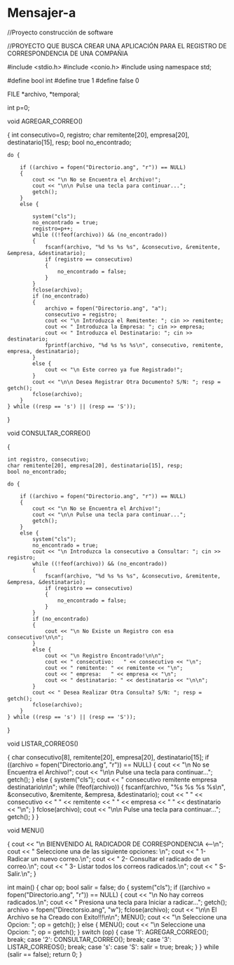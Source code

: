 # Mensajer-a

//Proyecto construcción de software

//PROYECTO QUE BUSCA CREAR UNA APLICACIÓN PARA EL REGISTRO DE CORRESPONDENCIA DE UNA COMPAÑIA

#include <stdio.h>
#include <conio.h>
#include <iostream>
using namespace std;

#define bool int
#define true 1
#define false 0

FILE *archivo, *temporal;

int p=0;

void AGREGAR_CORREO()

{
	int consecutivo=0, registro;
	char remitente[20], empresa[20], destinatario[15], resp;
	bool no_encontrado;

	do {

		if ((archivo = fopen("Directorio.ang", "r")) == NULL)
		{
			cout << "\n No se Encuentra el Archivo!";
			cout << "\n\n Pulse una tecla para continuar...";
			getch();
		}
		else {

			system("cls");
			no_encontrado = true;
			registro=p++;
			while ((!feof(archivo)) && (no_encontrado))
			{
				fscanf(archivo, "%d %s %s %s", &consecutivo, &remitente, &empresa, &destinatario);
				if (registro == consecutivo)
				{
					no_encontrado = false;
				}
			}
			fclose(archivo);
			if (no_encontrado)
			{
				archivo = fopen("Directorio.ang", "a");
				consecutivo = registro;
				cout << "\n Introduzca el Remitente: "; cin >> remitente;
				cout << " Introduzca la Empresa: "; cin >> empresa;
				cout << " Introduzca el Destinatario: "; cin >> destinatario;
				fprintf(archivo, "%d %s %s %s\n", consecutivo, remitente, empresa, destinatario); 
			}
			else {
				cout << "\n Este correo ya fue Registrado!";
			}
			cout << "\n\n Desea Registrar Otra Documento? S/N: "; resp = getch();
			fclose(archivo);
		}
	} while ((resp == 's') || (resp == 'S'));
} 

void CONSULTAR_CORREO()

{

	int registro, consecutivo;
	char remitente[20], empresa[20], destinatario[15], resp;
	bool no_encontrado;

	do {

		if ((archivo = fopen("Directorio.ang", "r")) == NULL)
		{
			cout << "\n No se Encuentra el Archivo!";
			cout << "\n\n Pulse una tecla para continuar...";
			getch();
		}
		else {
			system("cls");
			no_encontrado = true;
			cout << "\n Introduzca la consecutivo a Consultar: "; cin >> registro;
			while ((!feof(archivo)) && (no_encontrado))
			{
				fscanf(archivo, "%d %s %s %s", &consecutivo, &remitente, &empresa, &destinatario);
				if (registro == consecutivo)
				{
					no_encontrado = false;
				}
			}
			if (no_encontrado)
			{
				cout << "\n No Existe un Registro con esa consecutivo!\n\n";
			}
			else {
				cout << "\n Registro Encontrado!\n\n";
				cout << " consecutivo:   " << consecutivo << "\n";
				cout << " remitente: " << remitente << "\n";
				cout << " empresa:   " << empresa << "\n";
				cout << " destinatario: " << destinatario << "\n\n";
			}
			cout << " Desea Realizar Otra Consulta? S/N: "; resp = getch();
			fclose(archivo);
		}
	} while ((resp == 's') || (resp == 'S'));
} 


void LISTAR_CORREOS()

{
	char consecutivo[8], remitente[20], empresa[20], destinatario[15];
	if ((archivo = fopen("Directorio.ang", "r")) == NULL)
	{
		cout << "\n No se Encuentra el Archivo!";
		cout << "\n\n Pulse una tecla para continuar...";
		getch();
	}
	else {
		system("cls");
		cout << "  consecutivo        remitente        empresa        destinatario\n\n";
		while (!feof(archivo))
		{
			fscanf(archivo, "%s %s %s %s\n", &consecutivo, &remitente, &empresa, &destinatario);
			cout << " " << consecutivo << "     " << remitente << "         " << empresa << "          " << destinatario << "\n";
		}
		fclose(archivo);
		cout << "\n\n Pulse una tecla para continuar...";
		getch();
	}
} 

void MENU()

{
	cout << "\n    BIENVENIDO AL RADICADOR DE CORRESPONDENCIA <--\n";
	cout << "          Seleccione una de las siguiente opciones: \n";
	cout << " 1- Radicar un nuevo correo.\n";
	cout << " 2- Consultar el radicado de un correo.\n";
	cout << " 3- Listar todos los correos radicados.\n";
	cout << " S- Salir.\n";
}

int main()
{
	char op;
	bool salir = false;
	do {
		system("cls");
		if ((archivo = fopen("Directorio.ang", "r")) == NULL)
		{
			cout << "\n No hay correos radicados.\n";
			cout << " Presiona una tecla para Iniciar a radicar...";
			getch();
			archivo = fopen("Directorsio.ang", "w");
			fclose(archivo);
			cout << "\n\n El Archivo se ha Creado con Exito!!!\n\n";
			MENU();
			cout << "\n Seleccione una Opcion: "; op = getch();
		}
		else {
			MENU();
			cout << "\n Seleccione una Opcion: "; op = getch();
		}
		switch (op)
		{
		case '1':
			AGREGAR_CORREO();
			break;
		case '2':
			CONSULTAR_CORREO();
			break;
		case '3':
			LISTAR_CORREOS();
			break;
		case 's': case 'S':
			salir = true;
			break;
		}
	} while (salir == false);
	return 0;
} 
